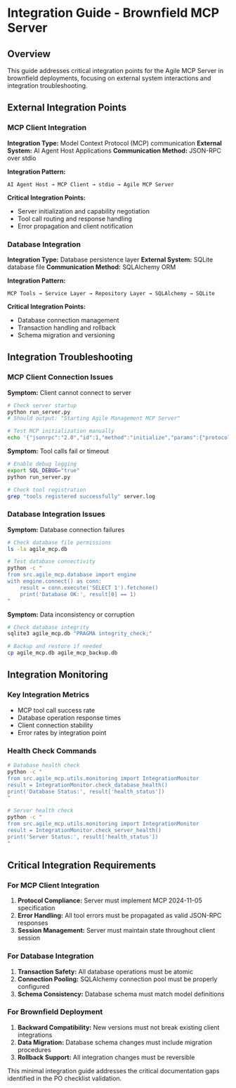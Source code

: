 # Integration Guide - Brownfield MCP Server

## Overview

This guide addresses critical integration points for the Agile MCP Server in brownfield deployments, focusing on external system interactions and integration troubleshooting.

## External Integration Points

### MCP Client Integration
**Integration Type:** Model Context Protocol (MCP) communication
**External System:** AI Agent Host Applications
**Communication Method:** JSON-RPC over stdio

**Integration Pattern:**
```
AI Agent Host → MCP Client → stdio → Agile MCP Server
```

**Critical Integration Points:**
- Server initialization and capability negotiation
- Tool call routing and response handling
- Error propagation and client notification

### Database Integration
**Integration Type:** Database persistence layer
**External System:** SQLite database file
**Communication Method:** SQLAlchemy ORM

**Integration Pattern:**
```
MCP Tools → Service Layer → Repository Layer → SQLAlchemy → SQLite
```

**Critical Integration Points:**
- Database connection management
- Transaction handling and rollback
- Schema migration and versioning

## Integration Troubleshooting

### MCP Client Connection Issues

**Symptom:** Client cannot connect to server
```bash
# Check server startup
python run_server.py
# Should output: "Starting Agile Management MCP Server"

# Test MCP initialization manually
echo '{"jsonrpc":"2.0","id":1,"method":"initialize","params":{"protocolVersion":"2024-11-05"}}' | python run_server.py
```

**Symptom:** Tool calls fail or timeout
```bash
# Enable debug logging
export SQL_DEBUG="true"
python run_server.py

# Check tool registration
grep "tools registered successfully" server.log
```

### Database Integration Issues

**Symptom:** Database connection failures
```bash
# Check database file permissions
ls -la agile_mcp.db

# Test database connectivity
python -c "
from src.agile_mcp.database import engine
with engine.connect() as conn:
    result = conn.execute('SELECT 1').fetchone()
    print('Database OK:', result[0] == 1)
"
```

**Symptom:** Data inconsistency or corruption
```bash
# Check database integrity
sqlite3 agile_mcp.db "PRAGMA integrity_check;"

# Backup and restore if needed
cp agile_mcp.db agile_mcp_backup.db
```

## Integration Monitoring

### Key Integration Metrics
- MCP tool call success rate
- Database operation response times
- Client connection stability
- Error rates by integration point

### Health Check Commands
```bash
# Database health check
python -c "
from src.agile_mcp.utils.monitoring import IntegrationMonitor
result = IntegrationMonitor.check_database_health()
print('Database Status:', result['health_status'])
"

# Server health check
python -c "
from src.agile_mcp.utils.monitoring import IntegrationMonitor
result = IntegrationMonitor.check_server_health()
print('Server Status:', result['health_status'])
"
```

## Critical Integration Requirements

### For MCP Client Integration
1. **Protocol Compliance:** Server must implement MCP 2024-11-05 specification
2. **Error Handling:** All tool errors must be propagated as valid JSON-RPC responses
3. **Session Management:** Server must maintain state throughout client session

### For Database Integration
1. **Transaction Safety:** All database operations must be atomic
2. **Connection Pooling:** SQLAlchemy connection pool must be properly configured
3. **Schema Consistency:** Database schema must match model definitions

### For Brownfield Deployment
1. **Backward Compatibility:** New versions must not break existing client integrations
2. **Data Migration:** Database schema changes must include migration procedures
3. **Rollback Support:** All integration changes must be reversible

This minimal integration guide addresses the critical documentation gaps identified in the PO checklist validation.
